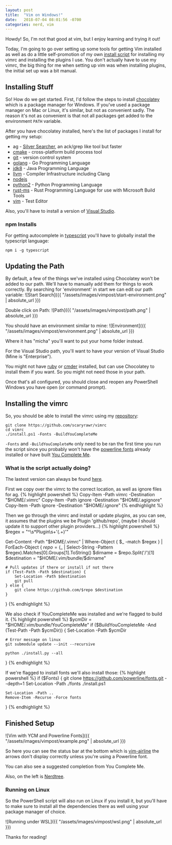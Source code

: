 ```yaml
---
layout: post
title:  "Vim on Windows!"
date:   2018-07-04 08:01:56 -0700
categories: nerd, vim
---
```


Howdy! So, I'm not that good at vim, but I enjoy learning and trying it out!

Today, I'm going to go over setting up some tools for getting Vim installed as well as
do a little self-promotion of my own [install script](https://github.com/scaryrawr/vimrc)
for installing my vimrc and installing the plugins I use. You don't actually have to use
my vimrc, the big thing for me when setting up vim was when installing plugins, the initial
set up was a bit manual. 

## Installing Stuff

So! How do we get started. First, I'd follow the steps to install [chocolatey](https://chocolatey.org/)
which is a package manager for Windows. If you've used a package manager on Mac or Linux, it's similar,
but not as convenient sadly. The reason it's not as convenient is that not all packages get added to
the environment `PATH` variable.

After you have chocolatey installed, here's the list of packages I install for getting my setup:

- ag - [Silver Searcher](https://geoff.greer.fm/ag/), an ack/grep like tool but faster
- [cmake](https://cmake.org/) - cross-platform build process tool
- [git](https://git-scm.com/) - version control system
- [golang](https://golang.org/) - Go Programming Language
- [jdk8](https://java.com/en/download/) - Java Programming Language
- [llvm](https://llvm.org/) - Compiler Infrastructure including Clang
- [nodejs](https://nodejs.org)
- [python2](https://www.python.org/) - Python Programming Language
- [rust-ms](https://www.rust-lang.org/en-US/) - Rust Programming Language for use with Microsoft Build Tools
- [vim](https://www.vim.org/) - Test Editor

Also, you'll have to install a version of [Visual Studio](https://visualstudio.microsoft.com/downloads/).

### npm Installs

For getting autocomplete in [typescript](https://www.typescriptlang.org/) you'll have to globally install the
typescript language:

`npm i -g typescript`

## Updating the Path

By default, a few of the things we've installed using Chocolatey won't be added to our path. We'll have to
manually add them for things to work correctly. By searching for 'environment' in start we can edit our
path variable:
![Start Search]({{ "/assets/images/vimpost/start-environment.png" | absolute_url }})

Double click on Path:
![Path]({{ "/assets/images/vimpost/path.png" | absolute_url }})

You should have an environment similar to mine:
![Environment]({{ "/assets/images/vimpost/environment.png" | absolute_url }})

Where it has "micha" you'll want to put your home folder instead.

For the Visual Studio path, you'll want to have your version of Visual Studio (Mine is "Enterprise").

You might not have [ruby](https://www.ruby-lang.org/) or [cmder](http://cmder.net/) installed, but can use
Chocolatey to install them if you want. So you might not need those in your path.

Once that's all configured, you should close and reopen any PowerShell Windows you have open (or command prompt).

## Installing the vimrc

So, you should be able to install the vimrc using my [repository](https://github.com/scaryrawr/vimrc):

```
git clone https://github.com/scaryrawr/vimrc
cd vimrc
./install.ps1 -Fonts -BuildYouCompleteMe
```

`-Fonts` and `-BuildYouCompleteMe` only need to be ran the first time you run the script since you probably
won't have the [powerline fonts](https://github.com/powerline/fonts) already installed or have built
[You Complete Me](https://github.com/Valloric/YouCompleteMe).

### What is the script actually doing?

The lastest version can always be found [here](https://github.com/scaryrawr/vimrc/blob/master/install.ps1).

First we copy over the vimrc to the correct location, as well as ignore files for ag.
{% highlight powershell %}
Copy-Item -Path vimrc  -Destination "$HOME/.vimrc"
Copy-Item -Path ignore -Destination "$HOME/.agignore"
Copy-Item -Path ignore -Destination "$HOME/.ignore"
{% endhighlight %}

Then we go through the vimrc and install or update plugins, as you can see, it assumes
that the plugins we be Plugin 'github/repo', (maybe I should update it to support other
plugin providers...)
{% highlight powershell %}
$regex = "^\s*Plugin\s+'(.+)'"

Get-Content -Path "$HOME/.vimrc" | Where-Object { $_ -match $regex } | ForEach-Object {
    $repo = ($_ | Select-String -Pattern $regex).Matches[0].Groups[1].ToString()
    $dirname = $repo.Split('/')[1]
    $destination = "$HOME/.vim/bundle/$dirname"

    # Pull updates if there or install if not there
    if (Test-Path -Path $destination) {
        Set-Location -Path $destination
        git pull
    } else {
        git clone https://github.com/$repo $destination
    }
}
{% endhighlight %}

We also check if YouCompleteMe was installed and we're flagged to build it.
{% highlight powershell %}
$ycmDir = "$HOME/.vim/bundle/YouCompleteMe"
if ($BuildYouCompleteMe -And (Test-Path -Path $ycmDir)) {
    Set-Location -Path $ycmDir

    # Error message on linux
    git submodule update --init --recursive

    python ./install.py --all
}
{% endhighlight %}

If we're flagged to install fonts we'll also install those:
{% highlight powershell %}
if ($Fonts) {
    git clone https://github.com/powerline/fonts.git --depth=1
    Set-Location -Path ./fonts
    ./install.ps1

    Set-Location -Path ..
    Remove-Item -Recurse -Force fonts
}
{% endhighlight %}

## Finished Setup 

![Vim with YCM and Powerline Fonts]({{ "/assets/images/vimpost/example.png" | absolute_url }})

So here you can see the status bar at the bottom which is [vim-airline](https://github.com/vim-airline/vim-airline)
the arrows don't display correctly unless you're using a Powerline font.

You can also see a suggested completion from You Complete Me.

Also, on the left is [Nerdtree](https://github.com/scrooloose/nerdtree).

### Running on Linux

So the PowerShell script will also run on Linux if you install it, but you'll have to make sure to install all the
dependencies there as well using your package manager of choice.

![Running under WSL]({{ "/assets/images/vimpost/wsl.png" | absolute_url }})

Thanks for reading!
